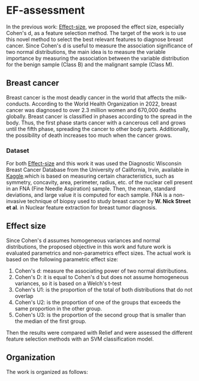 # EF-assessment

In the previous work: [Effect-size](https://github.com/Nicolas-Masino/Effect-size), we proposed the effect size, especially Cohen's d, as a feature selection method. The target of the work is to use this novel method to select 
the best relevant features to diagnose breast cancer. Since Cohen's d is useful to measure the association significance of two normal distributions, the main
idea is to measure the variable importance by measuring the association between the variable distribution for the benign sample (Class B) and the malignant sample (Class M). 

## Breast cancer

Breast cancer is the most deadly cancer in the world that affects the milk-conducts. According to the World Health Organization in 2022, breast cancer was diagnosed to over 
2.3 million women and 670,000 deaths globally. Breast cancer is classified in phases according to the spread in the body. Thus, the first phase starts cancer with a 
cancerous cell and grows until the fifth phase, spreading the cancer to other body parts. Additionally, the possibility of death increases too much when the cancer grows.  
  
### Dataset

For both [Effect-size](https://github.com/Nicolas-Masino/Effect-size) and this work it was used the Diagnostic Wisconsin Breast Cancer Database from the University of California, Irvin, available in [Kaggle](https://www.kaggle.com/datasets/yasserh/breast-cancer-dataset).which is based on measuring certain characteristics, such as symmetry, concavity, area, perimeter, radius, etc. of the nuclear cell present in an FNA (Fine Needle Aspiration) sample. Then, the mean, standard deviations, and large value it is computed for each sample. FNA is a non-invasive technique of biopsy used to study breast cancer by **W. Nick Street et al**. in Nuclear feature extraction for breast tumor diagnosis. 

## Effect size

Since Cohen's d assumes homogeneous variances and normal distributions, the proposed objective in this work and future work is evaluated parametrics and non-parametrics effect sizes. The actual work is based on the following parametric effect size:

1. Cohen's d: measure the associating power of two normal distributions.
2. Cohen's D: it is equal to Cohen's d but does not assume homogeneous variances, so it is based on a Welch's t-test
3. Cohen's U1: is the proportion of the total of both distributions that do not overlap
4. Cohen's U2: is the proportion of one of the groups that exceeds the same proportion in the other group.
5. Cohen's U3: is the proportion of the second group that is smaller than the median of the first group.

Then the results were compared with Relief and were assessed the different feature selection methods with an SVM classification model.

## Organization
The work is organized as follows:
